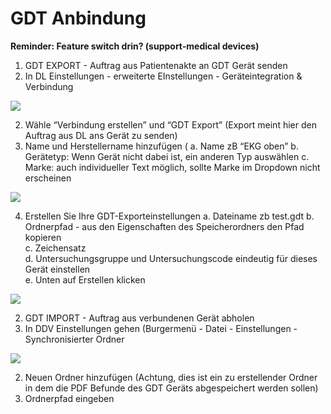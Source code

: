 # GDT Anbindung 
**Reminder: Feature switch drin? (support-medical devices)**  

1. GDT EXPORT - Auftrag aus Patientenakte an GDT Gerät senden  
1. In DL Einstellungen - erweiterte EInstellungen - Geräteintegration & Verbindung  

![](Aspose.Words.72ea9b5e-6be9-45db-b389-3ee391d3af60.001.jpeg)

 

2. Wähle “Verbindung erstellen” und “GDT Export” (Export meint hier den Auftrag aus DL ans Gerät zu senden)  
2. Name und Herstellername hinzufügen ( 
a. Name zB “EKG oben” 
b. Gerätetyp: Wenn Gerät nicht dabei ist, ein anderen Typ auswählen 
c. Marke: auch individueller Text möglich, sollte Marke im Dropdown nicht erscheinen  

![](Aspose.Words.72ea9b5e-6be9-45db-b389-3ee391d3af60.002.jpeg)

4. Erstellen Sie Ihre GDT-Exporteinstellungen 
a. Dateiname zb test.gdt 
b. Ordnerpfad - aus den Eigenschaften des Speicherordners den Pfad kopieren   
c. Zeichensatz  
d. Untersuchungsgruppe und Untersuchungscode eindeutig für dieses Gerät einstellen  
e. Unten auf Erstellen klicken 

![](Aspose.Words.72ea9b5e-6be9-45db-b389-3ee391d3af60.003.jpeg)

2. GDT IMPORT - Auftrag aus verbundenen Gerät abholen  
1. In DDV Einstellungen gehen (Burgermenü - Datei - Einstellungen - Synchronisierter Ordner  

![](Aspose.Words.72ea9b5e-6be9-45db-b389-3ee391d3af60.004.jpeg)

2. Neuen Ordner hinzufügen (Achtung, dies ist ein zu erstellender Ordner in dem die PDF Befunde des GDT Geräts abgespeichert werden sollen) 
2. Ordnerpfad eingeben  

